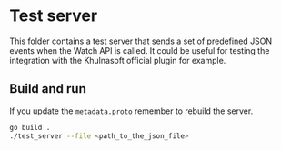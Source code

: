 # Test server

This folder contains a test server that sends a set of predefined JSON events when the Watch API is called. It could be useful for testing the integration with the Khulnasoft official plugin for example.

## Build and run

If you update the `metadata.proto` remember to rebuild the server.

```bash
go build .
./test_server --file <path_to_the_json_file>
```
